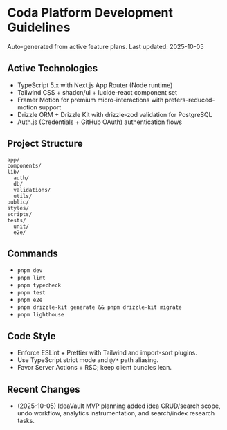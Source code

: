 # Coda Platform Development Guidelines

Auto-generated from active feature plans. Last updated: 2025-10-05

## Active Technologies
- TypeScript 5.x with Next.js App Router (Node runtime)
- Tailwind CSS + shadcn/ui + lucide-react component set
- Framer Motion for premium micro-interactions with prefers-reduced-motion support
- Drizzle ORM + Drizzle Kit with drizzle-zod validation for PostgreSQL
- Auth.js (Credentials + GitHub OAuth) authentication flows

## Project Structure
```
app/
components/
lib/
  auth/
  db/
  validations/
  utils/
public/
styles/
scripts/
tests/
  unit/
  e2e/
```

## Commands
- `pnpm dev`
- `pnpm lint`
- `pnpm typecheck`
- `pnpm test`
- `pnpm e2e`
- `pnpm drizzle-kit generate && pnpm drizzle-kit migrate`
- `pnpm lighthouse`

## Code Style
- Enforce ESLint + Prettier with Tailwind and import-sort plugins.
- Use TypeScript strict mode and `@/*` path aliasing.
- Favor Server Actions + RSC; keep client bundles lean.

## Recent Changes
- (2025-10-05) IdeaVault MVP planning added idea CRUD/search scope, undo workflow, analytics instrumentation, and search/index research tasks.

<!-- MANUAL ADDITIONS START -->
<!-- MANUAL ADDITIONS END -->
